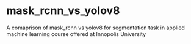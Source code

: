 # mask_rcnn_vs_yolov8
A comaprison of mask_rcnn vs yolov8 for segmentation task in applied machine learning course offered at Innopolis University
